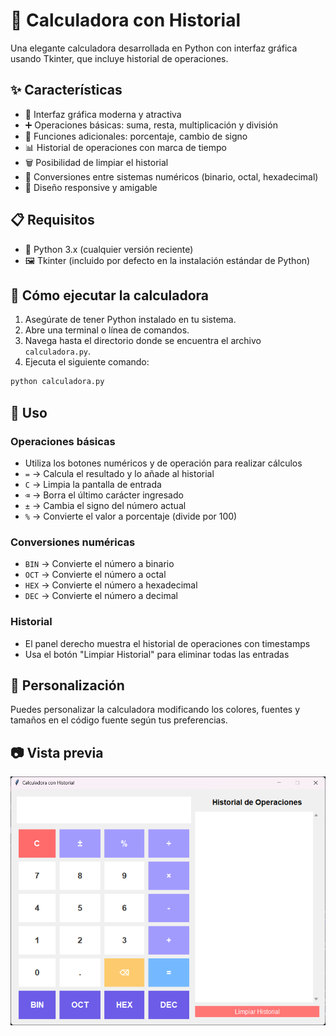 # 🧮 Calculadora con Historial

Una elegante calculadora desarrollada en Python con interfaz gráfica usando Tkinter, que incluye historial de operaciones.

## ✨ Características

- 🎨 Interfaz gráfica moderna y atractiva
- ➕ Operaciones básicas: suma, resta, multiplicación y división
- 🔄 Funciones adicionales: porcentaje, cambio de signo
- 📊 Historial de operaciones con marca de tiempo
- 🗑️ Posibilidad de limpiar el historial
- 🔢 Conversiones entre sistemas numéricos (binario, octal, hexadecimal)
- 📱 Diseño responsive y amigable

## 📋 Requisitos

- 🐍 Python 3.x (cualquier versión reciente)
- 🖼️ Tkinter (incluido por defecto en la instalación estándar de Python)

## 🚀 Cómo ejecutar la calculadora

1. Asegúrate de tener Python instalado en tu sistema.
2. Abre una terminal o línea de comandos.
3. Navega hasta el directorio donde se encuentra el archivo `calculadora.py`.
4. Ejecuta el siguiente comando:

```bash
python calculadora.py
```

## 📝 Uso

### Operaciones básicas
- Utiliza los botones numéricos y de operación para realizar cálculos
- `=` → Calcula el resultado y lo añade al historial
- `C` → Limpia la pantalla de entrada
- `⌫` → Borra el último carácter ingresado
- `±` → Cambia el signo del número actual
- `%` → Convierte el valor a porcentaje (divide por 100)

### Conversiones numéricas
- `BIN` → Convierte el número a binario
- `OCT` → Convierte el número a octal
- `HEX` → Convierte el número a hexadecimal
- `DEC` → Convierte el número a decimal

### Historial
- El panel derecho muestra el historial de operaciones con timestamps
- Usa el botón "Limpiar Historial" para eliminar todas las entradas

## 🎨 Personalización

Puedes personalizar la calculadora modificando los colores, fuentes y tamaños en el código fuente según tus preferencias.

## 📷 Vista previa

![Calculadora con Historial](Captura%20de%20pantalla%202025-03-18%20184530.png)